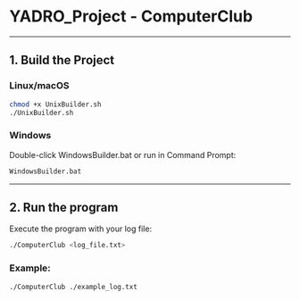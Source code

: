 # YADRO_Project - ComputerClub

---

## 1. Build the Project

### Linux/macOS
```bash
chmod +x UnixBuilder.sh
./UnixBuilder.sh
```

### Windows
Double-click WindowsBuilder.bat or run in Command Prompt:
```cmd
WindowsBuilder.bat
```

---

## 2. Run the program

Execute the program with your log file:
```bash
./ComputerClub <log_file.txt>
```

### Example:
```bash
./ComputerClub ./example_log.txt
```
